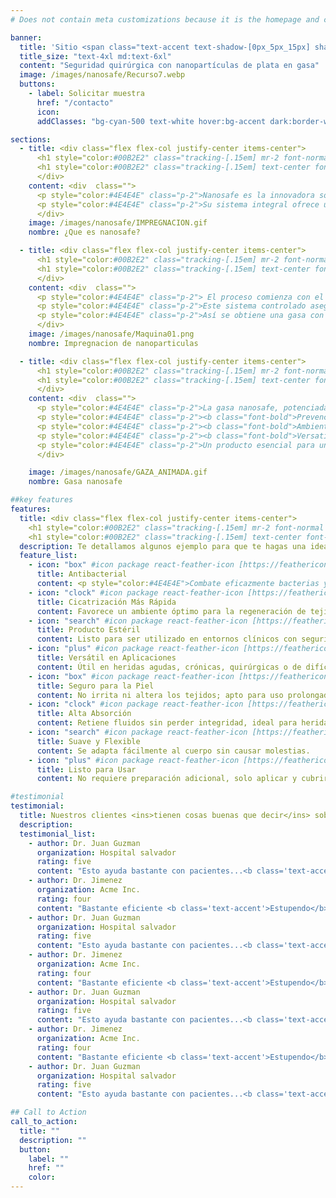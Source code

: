 ```yaml
---
# Does not contain meta customizations because it is the homepage and config is already set in the config file

banner:
  title: 'Sitio <span class="text-accent text-shadow-[0px_5px_15px] shadow-accent/10">Nano Safe</span> Inicio <span class="text-secondary">Descripcion</span>'
  title_size: "text-4xl md:text-6xl"
  content: "Seguridad quirúrgica con nanopartículas de plata en gasa"
  image: /images/nanosafe/Recurso7.webp
  buttons:
    - label: Solicitar muestra
      href: "/contacto"
      icon:
      addClasses: "bg-cyan-500 text-white hover:bg-accent dark:border-white/10 dark:border"

sections:
  - title: <div class="flex flex-col justify-center items-center">
      <h1 style="color:#00B2E2" class="tracking-[.15em] mr-2 font-normal text-center ">¿Que es</h1>
      <h1 style="color:#00B2E2" class="tracking-[.15em] text-center font-bold   ">nanosafe?</h1>
      </div>
    content: <div  class="">
      <p style="color:#4E4E4E" class="p-2">Nanosafe es la innovadora solución que fusiona gasa impregnada con nanopartículas de plata y una máquina automatizada de última generación.</p>
      <p style="color:#4E4E4E" class="p-2">Su sistema integral ofrece una protección avanzada contra infecciones y facilita la producción controlada de apósitos médicos, posicionándose como la opción ideal para hospitales y centros de salud.</p>
      </div>
    image: /images/nanosafe/IMPREGNACION.gif
    nombre: ¿Que es nanosafe?

  - title: <div class="flex flex-col justify-center items-center">
      <h1 style="color:#00B2E2" class="tracking-[.15em] mr-2 font-normal text-center  ">Impregnación </h1>
      <h1 style="color:#00B2E2" class="tracking-[.15em] text-center font-bold   ">de nanoparticulas</h1>
      </div>
    content: <div  class="">
      <p style="color:#4E4E4E" class="p-2"> El proceso comienza con el paso de la gasa por una máquina especializada que rocía una solución de nanoplata de manera uniforme sobre su superficie. </p>
      <p style="color:#4E4E4E" class="p-2">Este sistema controlado asegura que cada fibra del material reciba la cantidad adecuada de nanopartículas. A continuación, la gasa impregnada atraviesa una cámara de secado con temperatura regulada, donde las partículas se fijan sin alterar la textura ni la flexibilidad del material. </p>
      <p style="color:#4E4E4E" class="p-2">Así se obtiene una gasa con propiedades antimicrobianas estables, lista para su uso en el tratamiento y prevención de infecciones en heridas.</p>
      </div>
    image: /images/nanosafe/Maquina01.png
    nombre: Impregnacion de nanoparticulas

  - title: <div class="flex flex-col justify-center items-center">
      <h1 style="color:#00B2E2" class="tracking-[.15em] mr-2 font-normal text-center   ">Gasa</h1>
      <h1 style="color:#00B2E2" class="tracking-[.15em] text-center font-bold  ">y Tratamiento de Heridas</h1>
      </div>
    content: <div  class="">
      <p style="color:#4E4E4E" class="p-2">La gasa nanosafe, potenciada con nanopartículas de plata, se destaca por</p>
      <p style="color:#4E4E4E" class="p-2"><b class="font-bold">Prevención de Infecciones:</b> Actúa eficazmente contra bacterias.</p>
      <p style="color:#4E4E4E" class="p-2"><b class="font-bold">Ambiente Óptimo para la Cicatrización:</b> Favorece la reparación natural y reduce riesgos asociados a infecciones.</p>
      <p style="color:#4E4E4E" class="p-2"><b class="font-bold">Versatilidad:</b>Se adapta fácilmente a diferentes tipos y tamaños de heridas.</p>
      <p style="color:#4E4E4E" class="p-2">Un producto esencial para una atención integral en el cuidado de heridas.</p>
      </div>

    image: /images/nanosafe/GAZA_ANIMADA.gif
    nombre: Gasa nanosafe

##key features
features:
  title: <div class="flex flex-col justify-center items-center">
    <h1 style="color:#00B2E2" class="tracking-[.15em] mr-2 font-normal text-center  ">Informe</h1>
    <h1 style="color:#00B2E2" class="tracking-[.15em] text-center font-bold text-blue-400 ">laboratorio</h1></div>
  description: Te detallamos algunos ejemplo para que te hagas una idea
  feature_list:
    - icon: "box" #icon package react-feather-icon [https://feathericons.com/]
      title: Antibacterial
      content: <p style="color:#4E4E4E">Combate eficazmente bacterias y ayuda a prevenir infecciones</p>
    - icon: "clock" #icon package react-feather-icon [https://feathericons.com/]
      title: Cicatrización Más Rápida
      content: Favorece un ambiente óptimo para la regeneración de tejidos.
    - icon: "search" #icon package react-feather-icon [https://feathericons.com/]
      title: Producto Estéril
      content: Listo para ser utilizado en entornos clínicos con seguridad.
    - icon: "plus" #icon package react-feather-icon [https://feathericons.com/]
      title: Versátil en Aplicaciones
      content: Útil en heridas agudas, crónicas, quirúrgicas o de difícil cicatrización.
    - icon: "box" #icon package react-feather-icon [https://feathericons.com/]
      title: Seguro para la Piel
      content: No irrita ni altera los tejidos; apto para uso prolongado.
    - icon: "clock" #icon package react-feather-icon [https://feathericons.com/]
      title: Alta Absorción
      content: Retiene fluidos sin perder integridad, ideal para heridas exudativas.
    - icon: "search" #icon package react-feather-icon [https://feathericons.com/]
      title: Suave y Flexible
      content: Se adapta fácilmente al cuerpo sin causar molestias.
    - icon: "plus" #icon package react-feather-icon [https://feathericons.com/]
      title: Listo para Usar
      content: No requiere preparación adicional, solo aplicar y cubrir.

#testimonial
testimonial:
  title: Nuestros clientes <ins>tienen cosas buenas que decir</ins> sobre nosotros
  description:
  testimonial_list:
    - author: Dr. Juan Guzman
      organization: Hospital salvador
      rating: five
      content: "Esto ayuda bastante con pacientes...<b class='text-accent'>Tremendo Producto</b>!"
    - author: Dr. Jimenez
      organization: Acme Inc.
      rating: four
      content: "Bastante eficiente <b class='text-accent'>Estupendo</b>. 100% Recomendado!"
    - author: Dr. Juan Guzman
      organization: Hospital salvador
      rating: five
      content: "Esto ayuda bastante con pacientes...<b class='text-accent'>Tremendo Producto</b>!"
    - author: Dr. Jimenez
      organization: Acme Inc.
      rating: four
      content: "Bastante eficiente <b class='text-accent'>Estupendo</b>. 100% Recomendado!"
    - author: Dr. Juan Guzman
      organization: Hospital salvador
      rating: five
      content: "Esto ayuda bastante con pacientes...<b class='text-accent'>Tremendo Producto</b>!"
    - author: Dr. Jimenez
      organization: Acme Inc.
      rating: four
      content: "Bastante eficiente <b class='text-accent'>Estupendo</b>. 100% Recomendado!"
    - author: Dr. Juan Guzman
      organization: Hospital salvador
      rating: five
      content: "Esto ayuda bastante con pacientes...<b class='text-accent'>Tremendo Producto</b>!"

## Call to Action
call_to_action:
  title: ""
  description: ""
  button:
    label: ""
    href: ""
    color:
---
```

